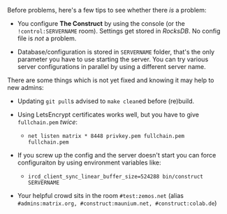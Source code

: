 Before problems, here's a few tips to see whether there *is* a problem:

* You configure **The Construct** by using the console (or the `!control:SERVERNAME` room). Settings get stored in *RocksDB*. No config file is *not* a problem.

* Database/configuration is stored in `SERVERNAME` folder, that's the only parameter you have to use starting the server. You can try various server configurations in parallel by using a different server name.


There are some things which is not yet fixed and knowing it may help to new admins:

* Updating `git pull`s advised to `make clean`ed before (re)build.

* Using LetsEncrypt certificates works well, but you have to give `fullchain.pem` *twice*:
  * `net listen matrix * 8448 privkey.pem fullchain.pem fullchain.pem`

* If you screw up the config and the server doesn't start you can force configuraiton by using environment variables like:
  * `ircd_client_sync_linear_buffer_size=524288 bin/construct SERVERNAME`

* Your helpful crowd sits in the room `#test:zemos.net` (alias `#admins:matrix.org, #construct:maunium.net, #construct:colab.de`)

